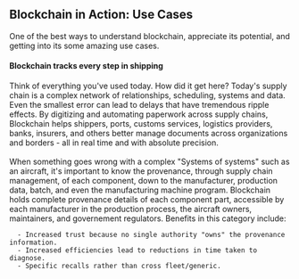 ## Blockchain in Action: Use Cases

One of the best ways to understand blockchain, appreciate its potential, and getting into its some amazing use cases. 

#### Blockchain tracks every step in shipping
Think of everything you've used today. How did it get here? Today's supply chain is a complex network of relationships, scheduling, systems and data. Even the smallest error can lead to delays that have tremendous ripple effects.
By digitizing and automating paperwork across supply chains, Blockchain helps shippers, ports, customs services, logistics providers, banks, insurers, and others better manage documents across organizations and borders - all in real time and with absolute precision.<br></br>
When something goes wrong with a complex "Systems of systems" such as an aircraft, it's important to know the provenance, through supply chain management, of each component, down to the manufacturer, production data, batch, and even the manufacturing machine program.
Blockchain holds complete provenance details of each component part, accessible by each manufacturer in the production process, the aircraft owners, maintainers, and governement regulators.
Benefits in this category include:
 
      - Increased trust because no single authority "owns" the provenance information.
      - Increased efficiencies lead to reductions in time taken to diagnose.
      - Specific recalls rather than cross fleet/generic.

